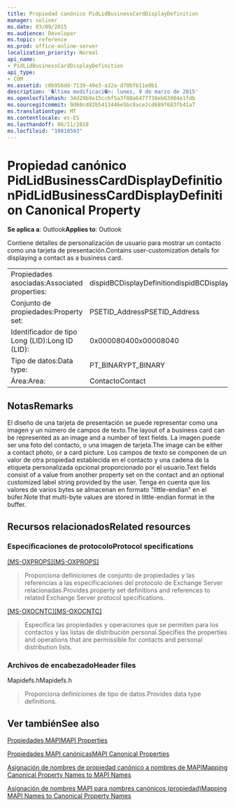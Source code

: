 ```yaml
---
title: Propiedad canónico PidLidBusinessCardDisplayDefinition
manager: soliver
ms.date: 03/09/2015
ms.audience: Developer
ms.topic: reference
ms.prod: office-online-server
localization_priority: Normal
api_name:
- PidLidBusinessCardDisplayDefinition
api_type:
- COM
ms.assetid: c0b956dd-7139-49e3-a32a-d70bfb11e0b1
description: '�ltima modificaci�n: lunes, 9 de marzo de 2015'
ms.openlocfilehash: 34d29b9a15cc6f5a3f88a6477738eb63904e1fdb
ms.sourcegitcommit: 9d60cd82b5413446e5bc8ace2cd689f683fb41a7
ms.translationtype: MT
ms.contentlocale: es-ES
ms.lasthandoff: 06/11/2018
ms.locfileid: "19818593"
---
```

# <a name="pidlidbusinesscarddisplaydefinition-canonical-property"></a><span data-ttu-id="f2bff-103">Propiedad canónico PidLidBusinessCardDisplayDefinition</span><span class="sxs-lookup"><span data-stu-id="f2bff-103">PidLidBusinessCardDisplayDefinition Canonical Property</span></span>

  
  
<span data-ttu-id="f2bff-104">**Se aplica a**: Outlook</span><span class="sxs-lookup"><span data-stu-id="f2bff-104">**Applies to**: Outlook</span></span> 
  
<span data-ttu-id="f2bff-105">Contiene detalles de personalización de usuario para mostrar un contacto como una tarjeta de presentación.</span><span class="sxs-lookup"><span data-stu-id="f2bff-105">Contains user-customization details for displaying a contact as a business card.</span></span>
  
|||
|:-----|:-----|
|<span data-ttu-id="f2bff-106">Propiedades asociadas:</span><span class="sxs-lookup"><span data-stu-id="f2bff-106">Associated properties:</span></span>  <br/> |<span data-ttu-id="f2bff-107">dispidBCDisplayDefinition</span><span class="sxs-lookup"><span data-stu-id="f2bff-107">dispidBCDisplayDefinition</span></span>  <br/> |
|<span data-ttu-id="f2bff-108">Conjunto de propiedades:</span><span class="sxs-lookup"><span data-stu-id="f2bff-108">Property set:</span></span>  <br/> |<span data-ttu-id="f2bff-109">PSETID_Address</span><span class="sxs-lookup"><span data-stu-id="f2bff-109">PSETID_Address</span></span>  <br/> |
|<span data-ttu-id="f2bff-110">Identificador de tipo Long (LID):</span><span class="sxs-lookup"><span data-stu-id="f2bff-110">Long ID (LID):</span></span>  <br/> |<span data-ttu-id="f2bff-111">0x00008040</span><span class="sxs-lookup"><span data-stu-id="f2bff-111">0x00008040</span></span>  <br/> |
|<span data-ttu-id="f2bff-112">Tipo de datos:</span><span class="sxs-lookup"><span data-stu-id="f2bff-112">Data type:</span></span>  <br/> |<span data-ttu-id="f2bff-113">PT_BINARY</span><span class="sxs-lookup"><span data-stu-id="f2bff-113">PT_BINARY</span></span>  <br/> |
|<span data-ttu-id="f2bff-114">Área:</span><span class="sxs-lookup"><span data-stu-id="f2bff-114">Area:</span></span>  <br/> |<span data-ttu-id="f2bff-115">Contacto</span><span class="sxs-lookup"><span data-stu-id="f2bff-115">Contact</span></span>  <br/> |
   
## <a name="remarks"></a><span data-ttu-id="f2bff-116">Notas</span><span class="sxs-lookup"><span data-stu-id="f2bff-116">Remarks</span></span>

<span data-ttu-id="f2bff-117">El diseño de una tarjeta de presentación se puede representar como una imagen y un número de campos de texto.</span><span class="sxs-lookup"><span data-stu-id="f2bff-117">The layout of a business card can be represented as an image and a number of text fields.</span></span> <span data-ttu-id="f2bff-118">La imagen puede ser una foto del contacto, o una imagen de tarjeta.</span><span class="sxs-lookup"><span data-stu-id="f2bff-118">The image can be either a contact photo, or a card picture.</span></span> <span data-ttu-id="f2bff-119">Los campos de texto se componen de un valor de otra propiedad establecida en el contacto y una cadena de la etiqueta personalizada opcional proporcionado por el usuario.</span><span class="sxs-lookup"><span data-stu-id="f2bff-119">Text fields consist of a value from another property set on the contact and an optional customized label string provided by the user.</span></span> <span data-ttu-id="f2bff-120">Tenga en cuenta que los valores de varios bytes se almacenan en formato "little-endian" en el búfer.</span><span class="sxs-lookup"><span data-stu-id="f2bff-120">Note that multi-byte values are stored in little-endian format in the buffer.</span></span>
  
## <a name="related-resources"></a><span data-ttu-id="f2bff-121">Recursos relacionados</span><span class="sxs-lookup"><span data-stu-id="f2bff-121">Related resources</span></span>

### <a name="protocol-specifications"></a><span data-ttu-id="f2bff-122">Especificaciones de protocolo</span><span class="sxs-lookup"><span data-stu-id="f2bff-122">Protocol specifications</span></span>

<span data-ttu-id="f2bff-123">[[MS-OXPROPS]](http://msdn.microsoft.com/library/f6ab1613-aefe-447d-a49c-18217230b148%28Office.15%29.aspx)</span><span class="sxs-lookup"><span data-stu-id="f2bff-123">[[MS-OXPROPS]](http://msdn.microsoft.com/library/f6ab1613-aefe-447d-a49c-18217230b148%28Office.15%29.aspx)</span></span>
  
> <span data-ttu-id="f2bff-124">Proporciona definiciones de conjunto de propiedades y las referencias a las especificaciones del protocolo de Exchange Server relacionadas.</span><span class="sxs-lookup"><span data-stu-id="f2bff-124">Provides property set definitions and references to related Exchange Server protocol specifications.</span></span>
    
<span data-ttu-id="f2bff-125">[[MS-OXOCNTC]](http://msdn.microsoft.com/library/9b636532-9150-4836-9635-9c9b756c9ccf%28Office.15%29.aspx)</span><span class="sxs-lookup"><span data-stu-id="f2bff-125">[[MS-OXOCNTC]](http://msdn.microsoft.com/library/9b636532-9150-4836-9635-9c9b756c9ccf%28Office.15%29.aspx)</span></span>
  
> <span data-ttu-id="f2bff-126">Especifica las propiedades y operaciones que se permiten para los contactos y las listas de distribución personal.</span><span class="sxs-lookup"><span data-stu-id="f2bff-126">Specifies the properties and operations that are permissible for contacts and personal distribution lists.</span></span>
    
### <a name="header-files"></a><span data-ttu-id="f2bff-127">Archivos de encabezado</span><span class="sxs-lookup"><span data-stu-id="f2bff-127">Header files</span></span>

<span data-ttu-id="f2bff-128">Mapidefs.h</span><span class="sxs-lookup"><span data-stu-id="f2bff-128">Mapidefs.h</span></span>
  
> <span data-ttu-id="f2bff-129">Proporciona definiciones de tipo de datos.</span><span class="sxs-lookup"><span data-stu-id="f2bff-129">Provides data type definitions.</span></span>
    
## <a name="see-also"></a><span data-ttu-id="f2bff-130">Ver también</span><span class="sxs-lookup"><span data-stu-id="f2bff-130">See also</span></span>



[<span data-ttu-id="f2bff-131">Propiedades MAPI</span><span class="sxs-lookup"><span data-stu-id="f2bff-131">MAPI Properties</span></span>](mapi-properties.md)
  
[<span data-ttu-id="f2bff-132">Propiedades MAPI canónicas</span><span class="sxs-lookup"><span data-stu-id="f2bff-132">MAPI Canonical Properties</span></span>](mapi-canonical-properties.md)
  
[<span data-ttu-id="f2bff-133">Asignación de nombres de propiedad canónico a nombres de MAPI</span><span class="sxs-lookup"><span data-stu-id="f2bff-133">Mapping Canonical Property Names to MAPI Names</span></span>](mapping-canonical-property-names-to-mapi-names.md)
  
[<span data-ttu-id="f2bff-134">Asignación de nombres MAPI para nombres canónicos (propiedad)</span><span class="sxs-lookup"><span data-stu-id="f2bff-134">Mapping MAPI Names to Canonical Property Names</span></span>](mapping-mapi-names-to-canonical-property-names.md)

